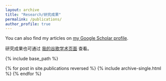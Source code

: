 ```yaml
---
layout: archive
title: "Research/研究成果"
permalink: /publications/
author_profile: true
---
```


You can also find my articles on <a href="https://scholar.google.com/citations?user=25k04X0AAAAJ&hl=en">my Google Scholar profile</a>.

研究成果也可通过 <a href="https://scholar.google.com/citations?user=25k04X0AAAAJ&hl=en">我的谷歌学术页面</a> 查看。

{% include base_path %}

{% for post in site.publications reversed %}
  {% include archive-single.html %}
{% endfor %}
